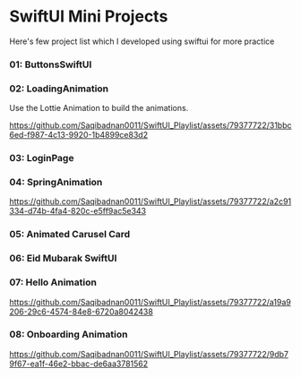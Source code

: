 # SwiftUI Mini Projects 

<p>Here's few project list which I developed using swiftui for more practice</p>

<h3>01: ButtonsSwiftUI</h3>

<h3>02: LoadingAnimation</h3>
<p>Use the Lottie Animation to build the animations.</p>

https://github.com/Saqibadnan0011/SwiftUI_Playlist/assets/79377722/31bbc6ed-f987-4c13-9920-1b4899ce83d2

<h3>03: LoginPage</h3>

<h3>04: SpringAnimation</h3>

https://github.com/Saqibadnan0011/SwiftUI_Playlist/assets/79377722/a2c91334-d74b-4fa4-820c-e5ff9ac5e343

<h3>05: Animated Carusel Card</h3>

<h3>06: Eid Mubarak SwiftUI</h3>

<h3>07: Hello Animation</h3>

https://github.com/Saqibadnan0011/SwiftUI_Playlist/assets/79377722/a19a9206-29c6-4574-84e8-6720a8042438

<h3>08: Onboarding Animation</h3>

https://github.com/Saqibadnan0011/SwiftUI_Playlist/assets/79377722/9db79f67-ea1f-46e2-bbac-de6aa3781562


